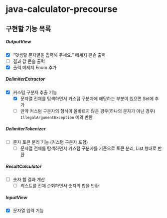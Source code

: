 # java-calculator-precourse



## 구현할 기능 목록

##### OutputView
- [X] “덧셈할 문자열을 입력해 주세요.” 메세지 콘솔 출력
- [ ] 결과 값 콘솔 출력
- [X] 출력 메세지 Enum 추가

##### DelimiterExtractor
- [X] 커스텀 구분자 추출 기능
    - [X] 문자열 전체를 탐색하면서 커스텀 구분자에 해당하는 부분이 있으면 Set에 추가
    - [ ] 만약 커스텀 구분자의 형식이 올바르지 않은 경우(하나의 문자가 아닌 경우) `IllegalArgumentException` 예외 반환

##### DelimiterTokenizer
- [ ] 문자 토큰 분리 기능 (커스텀 구분자 포함)
    - [ ] 문자열 전체를 탐색하면서 커스텀 구분자를 기준으로 토큰 분리, List<Integer> 형태로 반환

##### ResultCalculator
- [ ] 숫자 합 결과 계산
    - [ ] 리스트를 전체 순회하면서 숫자의 합을 반환

##### InputView
- [X] 문자열 입력 기능


